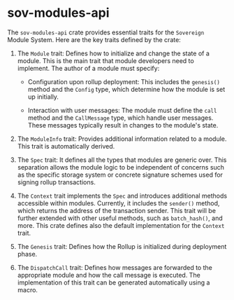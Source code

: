 # sov-modules-api

The `sov-modules-api` crate provides essential traits for the `Sovereign` Module System. Here are the key traits defined by the crate:

1. The `Module` trait: Defines how to initialize and change the state of a module. This is the main trait that module developers need to implement. The author of a module must specify:

   - Configuration upon rollup deployment: This includes the `genesis()` method and the `Config` type, which determine how the module is set up initially.

   - Interaction with user messages: The module must define the `call` method and the `CallMessage` type, which handle user messages. These messages typically result in changes to the module's state.

1. The `ModuleInfo` trait: Provides additional information related to a module. This trait is automatically derived.

1. The `Spec` trait: It defines all the types that modules are generic over. This separation allows the module logic to be independent of concerns such as the specific storage system or concrete signature schemes used for signing rollup transactions.

1. The `Context` trait implements the `Spec` and introduces additional methods accessible within modules. Currently, it includes the `sender()` method, which returns the address of the transaction sender. This trait will be further extended with other useful methods, such as `batch_hash()`, and more. This crate defines also the default implementation for the `Context` trait.

1. The `Genesis` trait: Defines how the Rollup is initialized during deployment phase.

1. The `DispatchCall` trait: Defines how messages are forwarded to the appropriate module and how the call message is executed. The implementation of this trait can be generated automatically using a macro.
